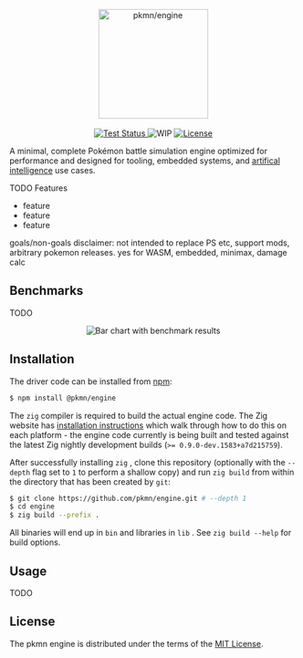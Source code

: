<p align="center">
  <img alt="pkmn/engine" width="192" height="192" src="https://pkmn.cc/engine.png" />
  <br />
  <br />
  <a href="https://github.com/pkmn/engine/actions/workflows/test.yml">
    <img alt="Test Status" src="https://github.com/pkmn/engine/workflows/Tests/badge.svg" />
  </a>
  <img alt="WIP" src="https://img.shields.io/badge/status-WIP-red.svg" />
  <a href="https://github.com/pkmn/engine/blob/master/LICENSE">
    <img alt="License" src="https://img.shields.io/badge/License-MIT-blue.svg" />
  </a>
</p>

A minimal, complete Pokémon battle simulation engine optimized for performance and
designed for tooling, embedded systems, and [artifical
intelligence](https://github.com/pkmn/0-ERROR) use cases.

TODO Features

- feature
- feature
- feature

goals/non-goals disclaimer: not intended to replace PS etc, support mods, arbitrary pokemon
releases. yes for WASM, embedded, minimax, damage calc

## Benchmarks

TODO

<p align="center">
  <img src="https://gist.githubusercontent.com/scheibo/1edecb6e76dd9176691e50819d90e841/raw/a2655aeb58dd385d84049331bf826191c696d026/benchmark.svg" alt="Bar chart with benchmark results">
</p>

## Installation

The driver code can be installed from [npm](https://www.npmjs.com/package/@pkmn/engine):

```sh
$ npm install @pkmn/engine
```

The `zig` compiler is required to build the actual engine code. The Zig website has [installation
instructions](https://ziglang.org/learn/getting-started/) which walk through how to do this on each
platform - the engine code currently is being built and tested against the latest Zig nightly
development builds (`>= 0.9.0-dev.1583+a7d215759`).

After successfully installing `zig` , clone this repository (optionally with the `--depth` flag set
to `1` to perform a shallow copy) and run `zig build` from within the directory that has been
created by `git`:

```sh
$ git clone https://github.com/pkmn/engine.git # --depth 1
$ cd engine
$ zig build --prefix .
```

All binaries will end up in `bin` and libraries in `lib` . See `zig build --help` for build options.

## Usage

TODO

## License

The pkmn engine is distributed under the terms of the [MIT License](LICENSE).
